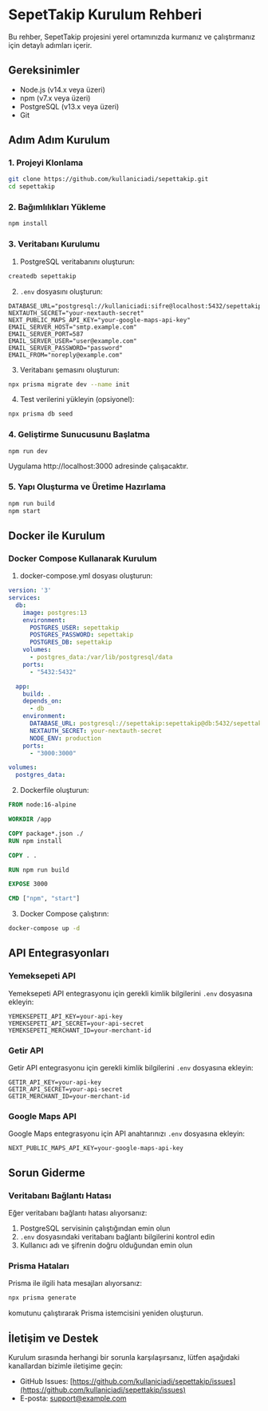 # SepetTakip Kurulum Rehberi

Bu rehber, SepetTakip projesini yerel ortamınızda kurmanız ve çalıştırmanız için detaylı adımları içerir.

## Gereksinimler

- Node.js (v14.x veya üzeri)
- npm (v7.x veya üzeri)
- PostgreSQL (v13.x veya üzeri)
- Git

## Adım Adım Kurulum

### 1. Projeyi Klonlama

```bash
git clone https://github.com/kullaniciadi/sepettakip.git
cd sepettakip
```

### 2. Bağımlılıkları Yükleme

```bash
npm install
```

### 3. Veritabanı Kurulumu

1. PostgreSQL veritabanını oluşturun:

```bash
createdb sepettakip
```

2. `.env` dosyasını oluşturun:

```
DATABASE_URL="postgresql://kullaniciadi:sifre@localhost:5432/sepettakip"
NEXTAUTH_SECRET="your-nextauth-secret"
NEXT_PUBLIC_MAPS_API_KEY="your-google-maps-api-key"
EMAIL_SERVER_HOST="smtp.example.com"
EMAIL_SERVER_PORT=587
EMAIL_SERVER_USER="user@example.com"
EMAIL_SERVER_PASSWORD="password"
EMAIL_FROM="noreply@example.com"
```

3. Veritabanı şemasını oluşturun:

```bash
npx prisma migrate dev --name init
```

4. Test verilerini yükleyin (opsiyonel):

```bash
npx prisma db seed
```

### 4. Geliştirme Sunucusunu Başlatma

```bash
npm run dev
```

Uygulama http://localhost:3000 adresinde çalışacaktır.

### 5. Yapı Oluşturma ve Üretime Hazırlama

```bash
npm run build
npm start
```

## Docker ile Kurulum

### Docker Compose Kullanarak Kurulum

1. docker-compose.yml dosyası oluşturun:

```yaml
version: '3'
services:
  db:
    image: postgres:13
    environment:
      POSTGRES_USER: sepettakip
      POSTGRES_PASSWORD: sepettakip
      POSTGRES_DB: sepettakip
    volumes:
      - postgres_data:/var/lib/postgresql/data
    ports:
      - "5432:5432"

  app:
    build: .
    depends_on:
      - db
    environment:
      DATABASE_URL: postgresql://sepettakip:sepettakip@db:5432/sepettakip
      NEXTAUTH_SECRET: your-nextauth-secret
      NODE_ENV: production
    ports:
      - "3000:3000"

volumes:
  postgres_data:
```

2. Dockerfile oluşturun:

```Dockerfile
FROM node:16-alpine

WORKDIR /app

COPY package*.json ./
RUN npm install

COPY . .

RUN npm run build

EXPOSE 3000

CMD ["npm", "start"]
```

3. Docker Compose çalıştırın:

```bash
docker-compose up -d
```

## API Entegrasyonları

### Yemeksepeti API

Yemeksepeti API entegrasyonu için gerekli kimlik bilgilerini `.env` dosyasına ekleyin:

```
YEMEKSEPETI_API_KEY=your-api-key
YEMEKSEPETI_API_SECRET=your-api-secret
YEMEKSEPETI_MERCHANT_ID=your-merchant-id
```

### Getir API

Getir API entegrasyonu için gerekli kimlik bilgilerini `.env` dosyasına ekleyin:

```
GETIR_API_KEY=your-api-key
GETIR_API_SECRET=your-api-secret
GETIR_MERCHANT_ID=your-merchant-id
```

### Google Maps API

Google Maps entegrasyonu için API anahtarınızı `.env` dosyasına ekleyin:

```
NEXT_PUBLIC_MAPS_API_KEY=your-google-maps-api-key
```

## Sorun Giderme

### Veritabanı Bağlantı Hatası

Eğer veritabanı bağlantı hatası alıyorsanız:

1. PostgreSQL servisinin çalıştığından emin olun
2. `.env` dosyasındaki veritabanı bağlantı bilgilerini kontrol edin
3. Kullanıcı adı ve şifrenin doğru olduğundan emin olun

### Prisma Hataları

Prisma ile ilgili hata mesajları alıyorsanız:

```bash
npx prisma generate
```

komutunu çalıştırarak Prisma istemcisini yeniden oluşturun.

## İletişim ve Destek

Kurulum sırasında herhangi bir sorunla karşılaşırsanız, lütfen aşağıdaki kanallardan bizimle iletişime geçin:

- GitHub Issues: [https://github.com/kullaniciadi/sepettakip/issues](https://github.com/kullaniciadi/sepettakip/issues)
- E-posta: support@example.com 